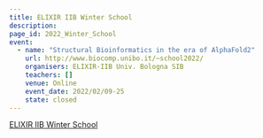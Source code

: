 ```yaml
---
title: ELIXIR IIB Winter School
description: 
page_id: 2022_Winter_School
event:
  - name: "Structural Bioinformatics in the era of AlphaFold2"
    url: http://www.biocomp.unibo.it/~school2022/
    organisers: ELIXIR-IIB Univ. Bologna SIB
    teachers: []
    venue: Online
    event_date: 2022/02/09-25
    state: closed
---
```


[ELIXIR IIB Winter School](http://www.biocomp.unibo.it/~school2022/)


<br>
